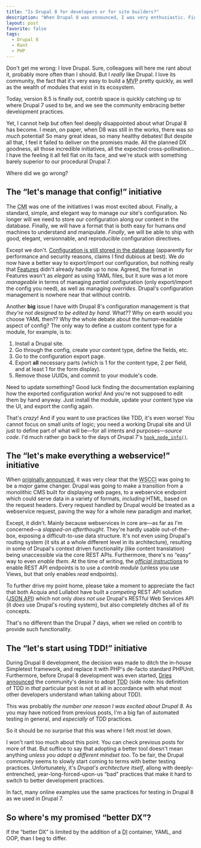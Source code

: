 ```yaml
---
title: "Is Drupal 8 for developers or for site builders?"
description: "When Drupal 8 was announced, I was very enthusiastic. Finally, Drupal was coming of age, and with the focus on providing a better DX, it would elevate the overall level of code we as a community produce, and allow us to finally embrace practices like TDD and CI/CD. Yeah, well..."
layout: post
favorite: false
tags:
  - Drupal 8
  - Rant
  - PHP
---
```


Don't get me wrong: I love Drupal. Sure, colleagues will here me rant about it, probably more often than I should. But I _really_ like Drupal. I love its community, the fact that it's very easy to build a <abbr title="Minimum Viable Product">MVP</abbr> pretty quickly, as well as the wealth of modules that exist in its ecosystem.

Today, version 8.5 is finally out, contrib space is quickly catching up to where Drupal 7 used to be, and we see the community embracing better development practices.

Yet, I cannot help but often feel deeply disappointed about what Drupal 8 has become. I mean, on paper, when D8 was still in the works, there was _so much_ potential! So many great ideas, so many healthy debates! But despite all that, I feel it failed to deliver on the promises made. All the planned DX goodness, all those incredible initiatives, all the expected cross-pollination&hellip; I have the feeling it all fell flat on its face, and we're stuck with something barely superior to our procedural Drupal 7.

Where did we go wrong?

## The &ldquo;let's manage that config!&rdquo; initiative

The <abbr title="Configuration Management Initiative">CMI</abbr> was one of the initiatives I was most excited about. Finally, a standard, simple, and elegant way to manage our site's configuration. No longer will we need to store our configuration along our content in the database. Finally, we will have a format that is both easy for humans _and_ machines to understand and manipulate. _Finally_, we will be able to ship with good, elegant, versionnable, and reproducible configuration directives.

Except we don't. [Configuration is still stored in the database](https://www.drupal.org/node/2241059) (apparently for performance and security reasons, claims I find dubious at best). We _do_ now have a better way to export/import our configuration, but nothing really that [Features](https://www.drupal.org/project/features) didn't already handle up to now. Agreed, the format in Features wasn't as _elegant_ as using YAML files, but it sure was a lot more _manageable_ in terms of managing _partial_ configuration (only export/import the config you need), as well as managing _overrides_. Drupal's configuration management is nowhere near that without contrib.

Another **big** issue I have with Drupal 8's configuration management is that _they're not designed to be edited by hand_. What?? Why on earth would you choose YAML then?? Why the whole debate about the _human_-readable aspect of config? The only way to define a custom content type for a module, for example, is to:

1. Install a Drupal site.
2. Go through the config, create your content type, define the fields, etc.
3. Go to the configuration export page.
4. Export **all** necessary parts (which is 1 for the content type, 2 per field, and at least 1 for the form display).
5. Remove those UUIDs, and commit to your module's code.

Need to update something? Good luck finding the documentation explaining how the exported configuration works! And you're not supposed to edit them by hand anyway. Just install the module, update your content type via the UI, and export the config again.

That's _crazy_! And if you want to use practices like TDD, it's even worse! You cannot focus on small units of logic; you need a working Drupal site and UI just to define part of what will be&mdash;for all intents and purposes&mdash;_source code_. I'd much rather go back to the days of Drupal 7's [`hook_node_info()`](https://api.drupal.org/api/drupal/modules%21node%21node.api.php/function/hook_node_info/7.x).

## The &ldquo;let's make everything a webservice!&rdquo; initiative

When [originally announced](https://www.garfieldtech.com/blog/web-services-initiative), it was very clear that the <abbr title="Web Services and Context Core Initiative">WSCCI</abbr> was going to be a _major_ game changer. Drupal was going to make a transition from a monolithic CMS built for displaying web pages, to a webservice endpoint which could serve data in a variety of formats, _including_ HTML, based on the request headers. Every request handled by Drupal would be treated as a webservice request, paving the way for a whole new paradigm and market.

Except, it didn't. Mainly because webservices in core are&mdash;as far as I'm concerned&mdash;a _slapped-on afterthought_. They're hardly usable out-of-the-box, exposing a difficult-to-use data structure. It's not even using Drupal's routing system (it sits at a whole different level in its architecture), resulting in some of Drupal's context driven functionality (like content translation) being unaccessible via the core REST APIs. Furthermore, there's no &ldquo;easy&rdquo; way to even _enable them_. At the time of writing, the [_official_ instructions](https://www.drupal.org/docs/8/api/restful-web-services-api/restful-web-services-api-overview) to enable REST API endpoints is to use a _contrib module_ (unless you use Views, but that only enables _read_ endpoints). 

To further drive my point home, please take a moment to appreciate the fact that both Acquia and Lullabot have built a _competing_ REST API solution ([JSON API](https://www.drupal.org/project/jsonapi)) which not only _does not use_ Drupal's RESTful Web Services API (it _does_ use Drupal's routing system), but also completely ditches all of its concepts.

That's no different than the Drupal 7 days, when we relied on contrib to provide such functionality.

## The &ldquo;let's start using TDD!&rdquo; initiative

During Drupal 8 development, the decision was made to ditch the in-house Simpletest framework, and replace it with PHP's de-facto standard PHPUnit. Furthermore, before Drupal 8 development was even started, [Dries announced](https://dri.es/embracing-test-driven-development) the community's desire to adopt <abbr title="Test Driven Development">TDD</abbr> (side note: his definition of TDD in _that_ particular post is not at all in accordance with what most other developers understand whan talking about TDD). 

This was probably _the number one reason I was excited about Drupal 8._ As you may have noticed from previous posts, I'm a big fan of automated testing in general, and _especially_ of TDD practices.

So it should be no surprise that this was where I felt most let down.

I won't rant too much about this point. You can check previous posts for more of that. But suffice to say that adopting a better tool doesn't mean anything _unless you adopt a different mindset too_. To be fair, the Drupal community seems to slowly start coming to terms with better testing practices. Unfortunately, it's _Drupal's architecture itself_, allong with deeply-entrenched, year-long-forced-upon-us &ldquo;bad&rdquo; practices that make it hard to switch to better development practices.

In fact, many online examples use the same practices for testing in Drupal 8 as we used in Drupal 7.

## So where's my promised &ldquo;better DX&rdquo;?

If the &ldquo;better DX&rdquo; is limited by the addition of a <abbr title="Dependency Injection">DI</abbr> container, YAML, and OOP, than I beg to differ.

